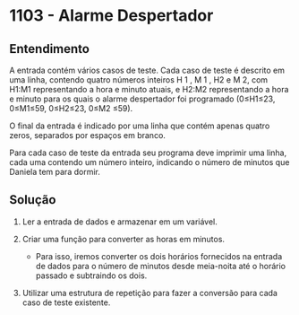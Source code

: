 # 1103 - Alarme Despertador

## Entendimento

A entrada contém vários casos de teste. Cada caso de teste é descrito em uma linha, contendo quatro números inteiros H  1 , M 1 , H2 e M 2, com H1:M1 representando a hora e minuto atuais, e H2:M2 representando a hora e minuto para os quais o alarme  despertador foi programado (0≤H1≤23, 0≤M1≤59, 0≤H2≤23, 0≤M2 ≤59).

O final da entrada é indicado por uma linha que contém apenas quatro zeros, separados por espaços em branco.

Para cada caso de teste da entrada seu programa deve imprimir uma linha, cada uma contendo um número inteiro, indicando o número de minutos que Daniela tem para dormir.

## Solução

1. Ler a entrada de dados e armazenar em um variável.

2. Criar uma função para converter as horas em minutos.

    - Para isso, iremos converter os dois horários fornecidos na entrada de dados para o número de minutos desde meia-noita até o horário passado e subtraindo os dois.

3. Utilizar uma estrutura de repetição para fazer a conversão para cada caso de teste existente.
